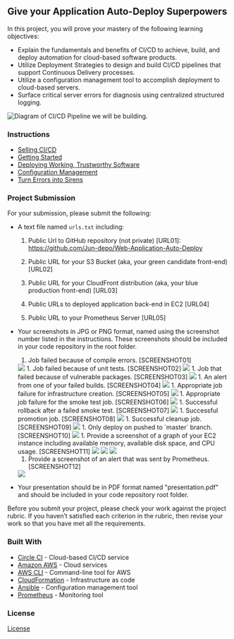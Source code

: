 ## Give your Application Auto-Deploy Superpowers

In this project, you will prove your mastery of the following learning objectives:

- Explain the fundamentals and benefits of CI/CD to achieve, build, and deploy automation for cloud-based software products.
- Utilize Deployment Strategies to design and build CI/CD pipelines that support Continuous Delivery processes.
- Utilize a configuration management tool to accomplish deployment to cloud-based servers.
- Surface critical server errors for diagnosis using centralized structured logging.

![Diagram of CI/CD Pipeline we will be building.](udapeople.png)

### Instructions

- [Selling CI/CD](instructions/0-selling-cicd.md)
- [Getting Started](instructions/1-getting-started.md)
- [Deploying Working, Trustworthy Software](instructions/2-deploying-trustworthy-code.md)
- [Configuration Management](instructions/3-configuration-management.md)
- [Turn Errors into Sirens](instructions/4-turn-errors-into-sirens.md)

### Project Submission

For your submission, please submit the following:

- A text file named `urls.txt` including:

  1. Public Url to GitHub repository (not private) [URL01]:
     https://github.com/Jun-depo/Web-Application-Auto-Deploy

  1. Public URL for your S3 Bucket (aka, your green candidate front-end) [URL02]
     
  1. Public URL for your CloudFront distribution (aka, your blue production front-end) [URL03]
      
  1. Public URLs to deployed application back-end in EC2 [URL04]
  
  1. Public URL to your Prometheus Server [URL05]

- Your screenshots in JPG or PNG format, named using the screenshot number listed in the instructions. These screenshots should be included in your code repository in the root folder.

  1. Job failed because of compile errors. [SCREENSHOT01]
  <img src="images/SCREENSHOT01.png" />
  1. Job failed because of unit tests. [SCREENSHOT02]
  <img src="images/SCREENSHOT02.png" />
  1. Job that failed because of vulnerable packages. [SCREENSHOT03]
  <img src="images/SCREENSHOT03.png" />
  1. An alert from one of your failed builds. [SCREENSHOT04]
  <img src="images/SCREENSHOT04.png" />
  1. Appropriate job failure for infrastructure creation. [SCREENSHOT05]
  <img src="images/SCREENSHOT05.png" />
  1. Appropriate job failure for the smoke test job. [SCREENSHOT06]
  <img src="images/SCREENSHOT06.png" />
  1. Successful rollback after a failed smoke test. [SCREENSHOT07]
  <img src="images/SCREENSHOT07.png" />
  1. Successful promotion job. [SCREENSHOT08]
  <img src="images/SCREENSHOT08.png" />
  1. Successful cleanup job. [SCREENSHOT09]
  <img src="images/SCREENSHOT09.png" />
  1. Only deploy on pushed to `master` branch. [SCREENSHOT10]
  <img src="images/SCREENSHOT10.png" />
  1. Provide a screenshot of a graph of your EC2 instance including available memory, available disk space, and CPU usage. [SCREENSHOT11]
  <img src="images/SCREENSHOT11-a.png" />
  <img src="images/SCREENSHOT11-b.png" />
  <img src="images/SCREENSHOT11-c.png" />  
  
  1. Provide a screenshot of an alert that was sent by Prometheus. [SCREENSHOT12]
    <img src="images/SCREENSHOT12.png" />
- Your presentation should be in PDF format named "presentation.pdf" and should be included in your code repository root folder.

Before you submit your project, please check your work against the project rubric. If you haven’t satisfied each criterion in the rubric, then revise your work so that you have met all the requirements.

### Built With

- [Circle CI](www.circleci.com) - Cloud-based CI/CD service
- [Amazon AWS](https://aws.amazon.com/) - Cloud services
- [AWS CLI](https://aws.amazon.com/cli/) - Command-line tool for AWS
- [CloudFormation](https://aws.amazon.com/cloudformation/) - Infrastructure as code
- [Ansible](https://www.ansible.com/) - Configuration management tool
- [Prometheus](https://prometheus.io/) - Monitoring tool

### License

[License](LICENSE.md)
